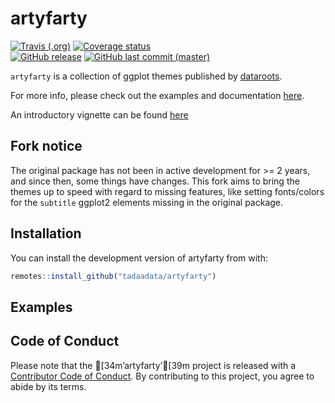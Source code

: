 
<!-- README.md is generated from README.Rmd. Please edit that file -->

# artyfarty

<div id="badges">

[![Travis
(.org)](https://img.shields.io/travis/tadaadata/artyfarty.svg?logo=travis)](https://travis-ci.org/tadaadata/artyfarty)
[![Coverage
status](https://codecov.io/gh/tadaadata/artyfarty/branch/master/graph/badge.svg)](https://codecov.io/github/tadaadata/artyfarty?branch=master)  
[![GitHub
release](https://img.shields.io/github/release/tadaadata/artyfarty.svg?logo=GitHub)](https://github.com/tadaadata/artyfarty/releases)
[![GitHub last commit
(master)](https://img.shields.io/github/last-commit/tadaadata/artyfarty/master.svg?logo=GithUb)](https://github.com/tadaadata/artyfarty/commits/master)

</div>

`artyfarty` is a collection of ggplot themes published by
[dataroots](http://dataroots.io).

For more info, please check out the examples and documentation
[here](https://datarootsio.github.io/artyfarty).

An introductory vignette can be found
[here](https://datarootsio.github.io/artyfarty/articles/introduction.html)

## Fork notice

The original package has not been in active development for \>= 2 years,
and since then, some things have changes. This fork aims to bring the
themes up to speed with regard to missing features, like setting
fonts/colors for the `subtitle` ggplot2 elements missing in the original
package.

## Installation

You can install the development version of artyfarty from with:

``` r
remotes::install_github("tadaadata/artyfarty")
```

## Examples

## Code of Conduct

Please note that the \[34m’artyfarty’\[39m project is released with a
[Contributor Code of Conduct](CODE_OF_CONDUCT.md). By contributing to
this project, you agree to abide by its terms.
